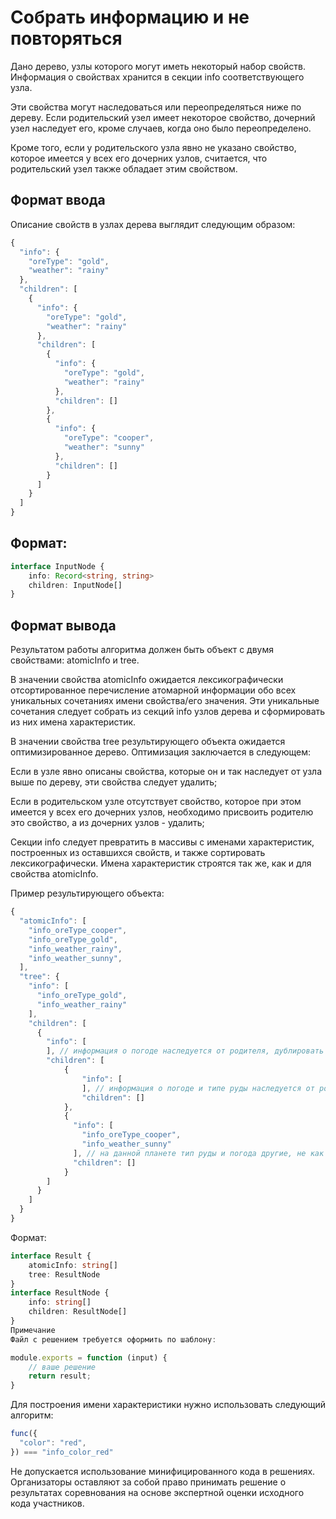 # Собрать информацию и не повторяться
Дано дерево, узлы которого могут иметь некоторый набор свойств. Информация о свойствах хранится в секции info соответствующего узла.

Эти свойства могут наследоваться или переопределяться ниже по дереву. Если родительский узел имеет некоторое свойство, дочерний узел наследует его, кроме случаев, когда оно было переопределено.

Кроме того, если у родительского узла явно не указано свойство, которое имеется у всех его дочерних узлов, считается, что родительский узел также обладает этим свойством.

## Формат ввода
Описание свойств в узлах дерева выглядит следующим образом:
```js
{
  "info": {
    "oreType": "gold",
    "weather": "rainy"
  },
  "children": [
    {
      "info": {
        "oreType": "gold",
        "weather": "rainy"
      },
      "children": [
        {
          "info": {
            "oreType": "gold",
            "weather": "rainy"
          },
          "children": []
        },
        {
          "info": {
            "oreType": "cooper",
            "weather": "sunny"
          },
          "children": []
        }
      ]
    }
  ]
}
```
## Формат:
```ts
interface InputNode {
    info: Record<string, string>
    children: InputNode[]
}
```
## Формат вывода
Результатом работы алгоритма должен быть объект с двумя свойствами: atomicInfo и tree.

В значении свойства atomicInfo ожидается лексикографически отсортированное перечисление атомарной информации обо всех уникальных сочетаниях имени свойства/его значения. Эти уникальные сочетания следует собрать из секций info узлов дерева и сформировать из них имена характеристик.

В значении свойства tree результирующего объекта ожидается оптимизированное дерево. Оптимизация заключается в следующем:

Если в узле явно описаны свойства, которые он и так наследует от узла выше по дереву, эти свойства следует удалить;

Если в родительском узле отсутствует свойство, которое при этом имеется у всех его дочерних узлов, необходимо присвоить родителю это свойство, а из дочерних узлов - удалить;

Секции info следует превратить в массивы с именами характеристик, построенных из оставшихся свойств, и также сортировать лексикографически. Имена характеристик строятся так же, как и для свойства atomicInfo.

Пример результирующего объекта:
```js
{
  "atomicInfo": [
    "info_oreType_cooper",
    "info_oreType_gold",
    "info_weather_rainy",
    "info_weather_sunny",
  ],
  "tree": {
    "info": [
      "info_oreType_gold",
      "info_weather_rainy"
    ],
    "children": [
      {
        "info": [
        ], // информация о погоде наследуется от родителя, дублировать ее не нужно
        "children": [
            {
                "info": [
                ], // информация о погоде и типе руды наследуется от родителя, дублировать ее не нужно
                "children": []
            },
            {
              "info": [
                "info_oreType_cooper",
                "info_weather_sunny"
              ], // на данной планете тип руды и погода другие, не как у родителя
              "children": []
            }
        ]
      }
    ]
  }
}
```
Формат:
```ts
interface Result {
    atomicInfo: string[]
    tree: ResultNode
}
interface ResultNode {
    info: string[]
    children: ResultNode[]
}
Примечание
Файл с решением требуется оформить по шаблону:

module.exports = function (input) {
    // ваше решение
    return result;
}
```
Для построения имени характеристики нужно использовать следующий алгоритм:

```js
func({
  "color": "red",
}) === "info_color_red"
```
Не допускается использование минифицированного кода в решениях. Организаторы оставляют за собой право принимать решение о результатах соревнования на основе экспертной оценки исходного кода участников.
